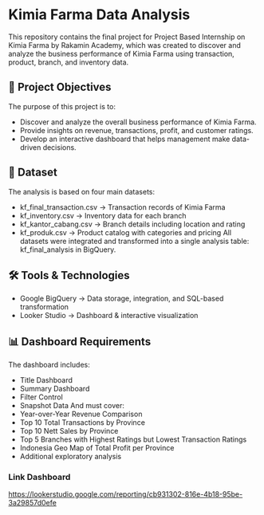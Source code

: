 # Kimia Farma Data Analysis

This repository contains the final project for Project Based Internship on Kimia Farma by Rakamin Academy, which was created to discover and analyze the business performance of Kimia Farma using transaction, product, branch, and inventory data.

## 🎯 Project Objectives
The purpose of this project is to:
- Discover and analyze the overall business performance of Kimia Farma.
- Provide insights on revenue, transactions, profit, and customer ratings.
- Develop an interactive dashboard that helps management make data-driven decisions.

## 📂 Dataset
The analysis is based on four main datasets:
- kf_final_transaction.csv → Transaction records of Kimia Farma
- kf_inventory.csv → Inventory data for each branch
- kf_kantor_cabang.csv → Branch details including location and rating
- kf_produk.csv → Product catalog with categories and pricing
All datasets were integrated and transformed into a single analysis table:
kf_final_analysis in BigQuery.

## 🛠️ Tools & Technologies
- Google BigQuery → Data storage, integration, and SQL-based transformation
- Looker Studio → Dashboard & interactive visualization

## 📊 Dashboard Requirements
The dashboard includes:
- Title Dashboard
- Summary Dashboard
- Filter Control
- Snapshot Data
And must cover:
- Year-over-Year Revenue Comparison
- Top 10 Total Transactions by Province
- Top 10 Nett Sales by Province
- Top 5 Branches with Highest Ratings but Lowest Transaction Ratings
- Indonesia Geo Map of Total Profit per Province
- Additional exploratory analysis

### Link Dashboard
https://lookerstudio.google.com/reporting/cb931302-816e-4b18-95be-3a29857d0efe
